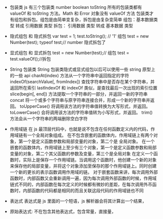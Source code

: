 <!--
 * @Author: your name
 * @Date: 2021-12-09 09:37:30
 * @LastEditTime: 2021-12-09 10:32:06
 * @LastEditors: Please set LastEditors
 * @Description: 打开koroFileHeader查看配置 进行设置: https://github.com/OBKoro1/koro1FileHeader/wiki/%E9%85%8D%E7%BD%AE
 * @FilePath: \study notes\javascript\js高级程序设计\other.md
-->

- 包装类
  js 有三个包装类 number boolean toString
  所有的包装类都有 valueOf 和 toString 方法。Math 和 Error 对象没有 valueOf 方法
  包装类才有组包和拆包。组包是由简单变复杂，拆包是由复杂变简单
  组包：基本数据类型 转成 引用数据 类型
  拆包： 引用数据 类型 转成 基本数据 类型

- 隐式组包 和 隐式拆包
  var test = 1; test.toString(); // '1' 组包 test = new Number(test);
  typeof test;// number 隐式拆包了
- 显式组包 和 显式拆包
  test = new Number(test);// 组包
  test = test.valueOf();//拆包

- String 包装类
  String 包装类隐式或显式组包以后可以使用一些 string 原型上的一些 api
  charAt(index) 方法从一个字符串中返回指定的字符
  indexOf(searchValue[, fromIndex]) 查找字符串中是否存在某个字符串，并返回所在索引
  lastIndexOf 和 indexOf 类似，是查找最后一次出现的索引位置
  slice(begin[, end]) 方法提取一个字符串的一部分，并返回一新的字符串
  concat 将一个或多个字符串与原字符串连接合并，形成一个新的字符串并返回。
  toUpperCase() 将调用该方法的字符串值转换为大写形式，并返回。
  toLowerCase() 会将调用该方法的字符串值转为小写形式，并返回。
  trim() 方法会从一个字符串的两端删除空白字符
- 作用域链
  在 js 最顶层代码中，也就是说不包含在任何函数定义内的代码，作用域链有一个全局对象组成。
  在不包含嵌套的函数体内，作用域链上有两个对象，第一个是定义函数参数和局部变量的对象，第二个是
  全局对象。
  在一个嵌套的函数体内，作用域链上至少有三个对象，第一个是定义函数参数和局部变量的对象，第二个其父函数的参数及变量，第三个是全局对象
  在定义一个函数时，实际上是保存一个作用域链。当调用这个函数时，他创建一个新的对象来保存他的局部变量，并将这个对象添加至保存的那个作用域链上。同时创建一个新的更长的表示函数调用作用域的链。
  对于嵌套函数来讲，每次调用外部函数时，内部函数又会重新调用一遍，因为每次调用外部函数的时候，作用域链式不同的，内部函数在每次定义的时候都有微妙的差距，在每次调用外币函数时，内部函数的代码都是相同的而且关联这段代码的作用域链也不同
- 表达式
  表达式是 js 里面的一个短语，js 解析器会将其计算出一个结果，
- 原始表达式: 不在包含其他表达式，包含常量，直接量，
